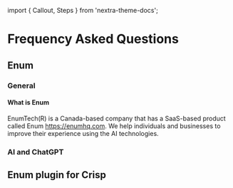 import { Callout, Steps } from 'nextra-theme-docs';

# Frequency Asked Questions

## Enum
### General
#### What is Enum
EnumTech(R) is a Canada-based company that has a SaaS-based product called Enum https://enumhq.com. We help individuals and businesses to improve their experience using the AI technologies.



### AI and ChatGPT



## Enum plugin for Crisp

